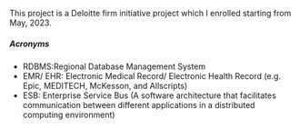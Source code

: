 This project is a Deloitte firm initiative project which I enrolled starting from May, 2023.

##### Acronyms
* RDBMS:Regional Database Management System
* EMR/ EHR: Electronic Medical Record/ Electronic Health Record (e.g. Epic, MEDITECH, McKesson, and Allscripts)
* ESB: Enterprise Service Bus (A software architecture that facilitates communication between different applications in a distributed computing environment)
